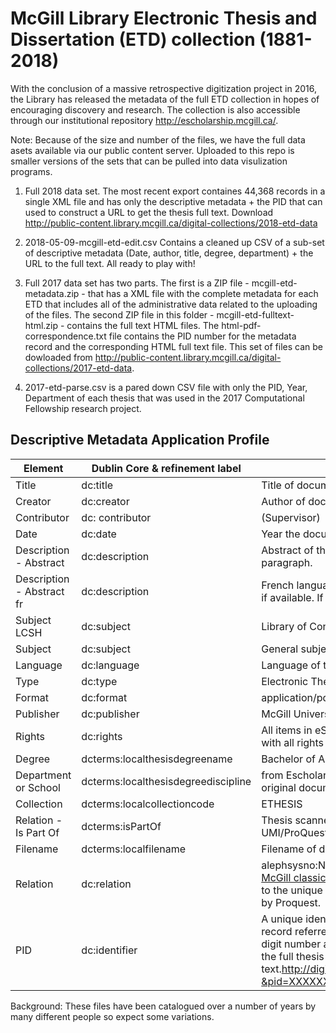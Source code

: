 # McGill Library Electronic Thesis and Dissertation (ETD) collection (1881-2018)

With the conclusion of a massive retrospective digitization project in 2016, the Library has released the metadata of the full ETD collection in hopes of encouraging discovery and research. The collection is also accessible through our institutional repository http://escholarship.mcgill.ca/.

Note: Because of the size and number of the files, we have the full data asets available via our public content server. Uploaded to this repo is smaller versions of the sets that can be pulled into data visulization programs. 

1. Full 2018 data set. The most recent export containes 44,368 records in a single XML file and has only the descriptive metadata + the PID that can used to construct a URL to get the thesis full text. Download http://public-content.library.mcgill.ca/digital-collections/2018-etd-data

2. 2018-05-09-mcgill-etd-edit.csv Contains a cleaned up CSV of a sub-set of descriptive metadata (Date, author, title, degree, department) + the URL to the full text. All ready to play with!

3. Full 2017 data set has two parts. The first is a ZIP file - mcgill-etd-metadata.zip - that has a XML file with the complete metadata for each ETD that includes all of the administrative data related to the uploading of the files. The second ZIP file in this folder - mcgill-etd-fulltext-html.zip - contains the full text HTML files. The html-pdf-correspondence.txt file contains the PID number for the metadata record and the corresponding HTML full text file.  This set of files can be dowloaded from http://public-content.library.mcgill.ca/digital-collections/2017-etd-data.

4. 2017-etd-parse.csv is a pared down CSV file with only the PID, Year, Department of each thesis that was used in the 2017 Computational Fellowship research project. 


## Descriptive Metadata Application Profile 

| Element	| Dublin Core & refinement label	| Document Information | 
|--------| ------------------------------- | -------------------- |
Title	 | dc:title	| Title of document
Creator |	dc:creator	|Author of document
Contributor	|dc: contributor	|(Supervisor)
Date	|dc:date	| Year the document was created. YYYY
Description - Abstract	|dc:description	| Abstract of the thesis if available otherwise the introductory paragraph.
Description - Abstract fr	|dc:description	|French language version of abstract or introductory paragraph if available. If it is not available delete the field.
Subject LCSH	|dc:subject	|Library of Congress Subject Heading
Subject |	dc:subject	|General subject keywords
Language	|dc:language	|Language of the document ie: en or fr
Type|	dc:type	|Electronic Thesis or Dissertation
Format|	dc:format	 |application/pdf
Publisher	|dc:publisher	|McGill University
Rights|	dc:rights	|All items in eScholarship@McGill are protected by copyright with all rights reserved unless otherwise indicated.
Degree	|dcterms:localthesisdegreename	|Bachelor of Arts. Doctor of Philosophy.
Department or School	|dcterms:localthesisdegreediscipline |from  Escholarship subject listing	Department as listed in the original document ie: Department of History
Collection|	dcterms:localcollectioncode	|ETHESIS
Relation - Is Part Of|	dcterms:isPartOf	|Thesis scanned by McGill Library OR Theses scanned by UMI/ProQuest OR Electronically-submitted theses.
Filename	|dcterms:localfilename	|Filename of document 
Relation	|dc:relation	| alephsysno:NNNNNNNNN referes to a unique identifer in the [McGill classic catalogue.](https://catalogue.mcgill.ca/F/).  proquestno: AAAAAAAAAA referes to the unique identifer given to thesese microfilmed or scanned by Proquest. 
PID |dc:identifier | A unique identifier from the institutional repository and on the record referred to as the PID. The PID should always be a 6 digit number and can be used to create a URL to the PDF file of the full thesis text.http://digitool.library.mcgill.ca/webclient/DeliveryManager?&pid=XXXXXX

Background: These files have been catalogued over a number of years by many different people so expect some variations. 
